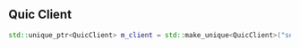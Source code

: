 ## Quic Client

```c++
std::unique_ptr<QuicClient> m_client = std::make_unique<QuicClient>("serverIp", port, thread_number, "alpn", "server.cert", "server.key");
```
